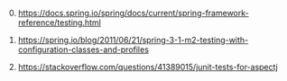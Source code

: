 0) https://docs.spring.io/spring/docs/current/spring-framework-reference/testing.html

1) https://spring.io/blog/2011/06/21/spring-3-1-m2-testing-with-configuration-classes-and-profiles

2) https://stackoverflow.com/questions/41389015/junit-tests-for-aspectj
